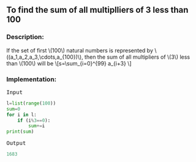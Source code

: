   <script type="text/javascript"
        src="https://cdnjs.cloudflare.com/ajax/libs/mathjax/2.7.0/MathJax.js?config=TeX-AMS_CHTML"></script>


## To find the sum of all multiplliers of 3 less than 100

### Description:

If the set of first \\(100\\) natural numbers is represented by \\((a_1,a_2,a_3,\cdots,a_{100})\\), then the sum of all multipliers of \\(3\\) less than \\(100\\) will be
\\[s=\sum_{i=0}^{99} a_{i+3} \\]

### Implementation:

<kbd>Input</kbd>

```python
l=list(range(100))
sum=0
for i in l:
	if (i%3==0):
		sum+=i
print(sum)
```

<kbd>Output</kbd>

```python
1683
```